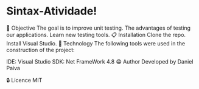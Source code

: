 # Sintax-Atividade!

📜 Objective
The goal is to improve unit testing.
The advantages of testing our applications.
Learn new testing tools.
📋 Installation
Clone the repo.
Install Visual Studio.
🧰 Technology
The following tools were used in the construction of the project:

IDE: Visual Studio
SDK: Net FrameWork 4.8
😁 Author
Developed by Daniel Paiva

🔒 Licence
MIT
